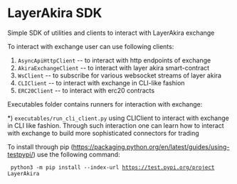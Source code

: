# LayerAkira SDK
Simple SDK of utilities and clients to interact  with LayerAkira exchange


To interact with exchange user can use following clients:

1) `AsyncApiHttpClient` -- to interact with http endpoints of exchange
2) `AkiraExchangeClient` -- to interact with layer akira smart-contract
3) `WsClient` -- to subscribe for various websocket streams of layer akira
4) `CLIClient` -- to interact with exchange in CLI-like fashion 
5) `ERC20Client` -- to interact with erc20 contracts

Executables folder contains runners for interaction with exchange:

*) `executables/run_cli_client.py` using CLIClient to interact with exchange in CLI like fashion.  Through such interaction one can learn how to interact with exchange to build more sophisticated connectors for trading

To install through pip (https://packaging.python.org/en/latest/guides/using-testpypi/) use the following command:

<code> python3 -m pip install --index-url https://test.pypi.org/project LayerAkira </code>